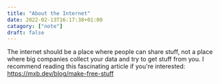 ```yaml
---
title: "About the Internet"
date: 2022-02-13T16:17:38+01:00
catagory: ["note"]
draft: false
---
```


The internet should be a place where people can share stuff, not a place where big companies collect your data and try to get stuff from you. I recommend reading this fascinating article if you're interested: <https://mxb.dev/blog/make-free-stuff>
